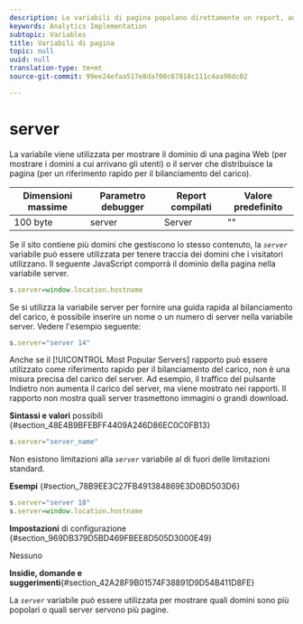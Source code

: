 ```yaml
---
description: Le variabili di pagina popolano direttamente un report, ad esempio pageName, List Props, List Variables e così via.
keywords: Analytics Implementation
subtopic: Variables
title: Variabili di pagina
topic: null
uuid: null
translation-type: tm+mt
source-git-commit: 99ee24efaa517e8da700c67818c111c4aa90dc02

---
```



# server

La variabile viene utilizzata per mostrare il dominio di una pagina Web (per mostrare i domini a cui arrivano gli utenti) o il server che distribuisce la pagina (per un riferimento rapido per il bilanciamento del carico).


<!-- 

server.xml

 -->

| Dimensioni massime | Parametro debugger | Report compilati | Valore predefinito |
|---|---|---|---|
| 100 byte | server | Server | "" |

Se il sito contiene più domini che gestiscono lo stesso contenuto, la *`server`* variabile può essere utilizzata per tenere traccia dei domini che i visitatori utilizzano. Il seguente JavaScript comporrà il dominio della pagina nella variabile server.

```js
s.server=window.location.hostname
```

Se si utilizza la variabile server per fornire una guida rapida al bilanciamento del carico, è possibile inserire un nome o un numero di server nella variabile server. Vedere l'esempio seguente:

```js
s.server="server 14"
```

Anche se il [!UICONTROL Most Popular Servers] rapporto può essere utilizzato come riferimento rapido per il bilanciamento del carico, non è una misura precisa del carico del server. Ad esempio, il traffico del pulsante Indietro non aumenta il carico del server, ma viene mostrato nei rapporti. Il rapporto non mostra quali server trasmettono immagini o grandi download.

**Sintassi e valori** possibili {#section_48E4B9BFEBFF4409A246D86EC0C0FB13}

```js
s.server="server_name"
```

Non esistono limitazioni alla *`server`* variabile al di fuori delle limitazioni standard.

**Esempi** {#section_78B9EE3C27FB491384869E3D0BD503D6}

```js
s.server="server 18" 
s.server=window.location.hostname 
```

**Impostazioni** di configurazione {#section_969DB379D5BD469FBEE8D505D3000E49}

Nessuno

**Insidie, domande e suggerimenti**{#section_42A28F9B01574F38891D9D54B411D8FE}

La *`server`* variabile può essere utilizzata per mostrare quali domini sono più popolari o quali server servono più pagine.

